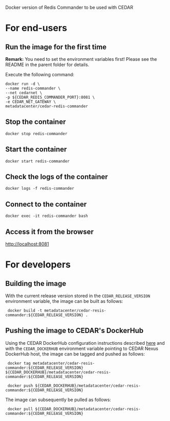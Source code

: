 Docker version of Redis Commander to be used with CEDAR

# For end-users

## Run the image for the first time

**Remark:** You need to set the environment variables first! Please see the README in the parent folder for details.

Execute the following command:

````
docker run -d \
--name redis-commander \
--net cedarnet \
-p ${CEDAR_REDIS_COMMANDER_PORT}:8081 \
-e CEDAR_NET_GATEWAY \
metadatacenter/cedar-redis-commander
````

## Stop the container

    docker stop redis-commander

## Start the container

    docker start redis-commander

## Check the logs of the container

    docker logs -f redis-commander

## Connect to the container

    docker exec -it redis-commander bash

## Access it from the browser

[http://localhost:8081]()

# For developers

## Building the image

With the current release version stored in the `CEDAR_RELEASE_VERSION` environment variable, the image can be built as follows:

     docker build -t metadatacenter/cedar-resis-commander:${CEDAR_RELEASE_VERSION} .

## Pushing the image to CEDAR's DockerHub

Using the CEDAR DockerHub configuration instructions described [here](https://github.com/metadatacenter/cedar-conf/wiki/Configuring-Docker-to-use-the-CEDAR-Nexus-DockerHub) and with the `CEDAR_DOCKERHUB` environment variable pointing to CEDAR Nexus DockerHub host, the image can be tagged and pushed as follows:

     docker tag metadatacenter/cedar-resis-commander:${CEDAR_RELEASE_VERSION} ${CEDAR_DOCKERHUB}/metadatacenter/cedar-resis-commander:${CEDAR_RELEASE_VERSION}

     docker push ${CEDAR_DOCKERHUB}/metadatacenter/cedar-resis-commander:${CEDAR_RELEASE_VERSION}

The image can subsequently be pulled as follows:

     docker pull ${CEDAR_DOCKERHUB}/metadatacenter/cedar-resis-commander:${CEDAR_RELEASE_VERSION}
